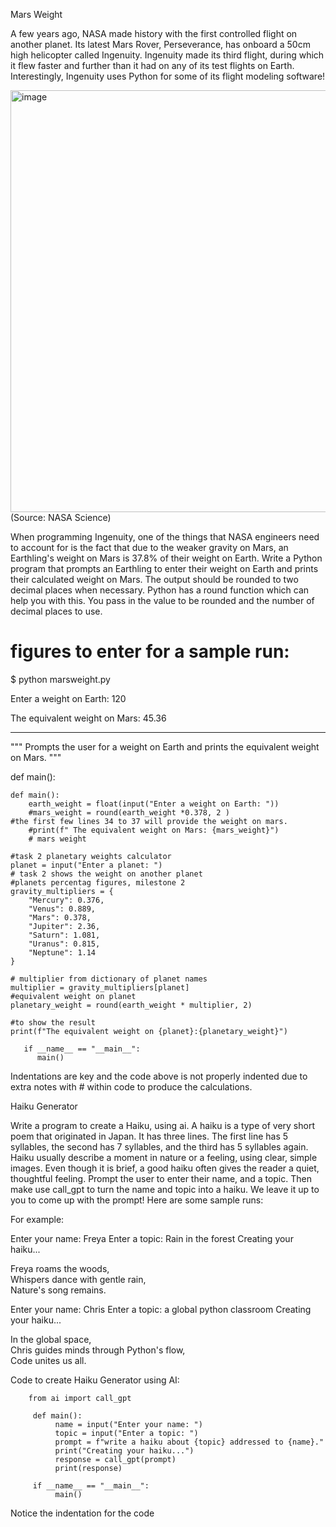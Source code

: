 Mars Weight

A few years ago, NASA made history with the first controlled flight on another planet. 
Its latest Mars Rover, Perseverance, has onboard a 50cm high helicopter called Ingenuity. 
Ingenuity made its third flight, during which it flew faster and further than it had on any of its test flights on Earth. 
Interestingly, Ingenuity uses Python  for some of its flight modeling software!

<img width="1200" height="675" alt="image" src="https://github.com/user-attachments/assets/46354c6a-4f5d-47cf-94db-692e7aec4934" />
(Source: NASA Science) 

When programming Ingenuity, one of the things that NASA engineers need to account for is the fact that due to the weaker gravity on Mars, an Earthling's weight on Mars is 37.8% of their weight on Earth.
Write a Python program that prompts an Earthling to enter their weight on Earth and prints their calculated weight on Mars. The output should be rounded to two decimal places when necessary.
Python has a round function which can help you with this. You pass in the value to be rounded and the number of decimal places to use.

# figures to enter for a sample run: 

$ python marsweight.py

Enter a weight on Earth: 120

The equivalent weight on Mars: 45.36

----------------------------------------------------------------------------------------------------------------------------------------------------------------------
"""
Prompts the user for a weight on Earth
and prints the equivalent weight on Mars.
"""


def main():
    
    
    def main(): 
        earth_weight = float(input("Enter a weight on Earth: "))
        #mars_weight = round(earth_weight *0.378, 2 )                                #the first few lines 34 to 37 will provide the weight on mars. 
        #print(f" The equivalent weight on Mars: {mars_weight}")
        # mars weight 

    #task 2 planetary weights calculator 
    planet = input("Enter a planet: ")                                       # task 2 shows the weight on another planet 
    #planets percentag figures, milestone 2 
    gravity_multipliers = {
        "Mercury": 0.376,
        "Venus": 0.889,
        "Mars": 0.378,
        "Jupiter": 2.36,
        "Saturn": 1.081,
        "Uranus": 0.815,
        "Neptune": 1.14
    }

    # multiplier from dictionary of planet names 
    multiplier = gravity_multipliers[planet]
    #equivalent weight on planet 
    planetary_weight = round(earth_weight * multiplier, 2)

    #to show the result
    print(f"The equivalent weight on {planet}:{planetary_weight}")

       if __name__ == "__main__":
          main()








Indentations are key and the code above is not properly indented due to extra notes with # within code to produce the calculations. 



Haiku Generator 


Write a program to create a Haiku, using ai.
A haiku is a type of very short poem that originated in Japan. It has three lines. The first line has 5 syllables, the second has 7 syllables, and the third has 5 syllables again. Haiku usually describe a moment in nature or a feeling, using clear, simple images. Even though it is brief, a good haiku often gives the reader a quiet, thoughtful feeling.
Prompt the user to enter their name, and a topic. Then make use call_gpt to turn the name and topic into a haiku. We leave it up to you to come up with the prompt! Here are some sample runs:

For example: 

Enter your name: Freya
Enter a topic: Rain in the forest
Creating your haiku...

Freya roams the woods,  
Whispers dance with gentle rain,  
Nature's song remains.



Enter your name: Chris
Enter a topic: a global python classroom
Creating your haiku...

In the global space,  
Chris guides minds through Python's flow,  
Code unites us all.


Code to create Haiku Generator using AI: 

        from ai import call_gpt

         def main():
              name = input("Enter your name: ")
              topic = input("Enter a topic: ")
              prompt = f"write a haiku about {topic} addressed to {name}."
              print("Creating your haiku...")
              response = call_gpt(prompt)
              print(response)

         if __name__ == "__main__":
              main()


Notice the indentation for the code 






    







      
    














